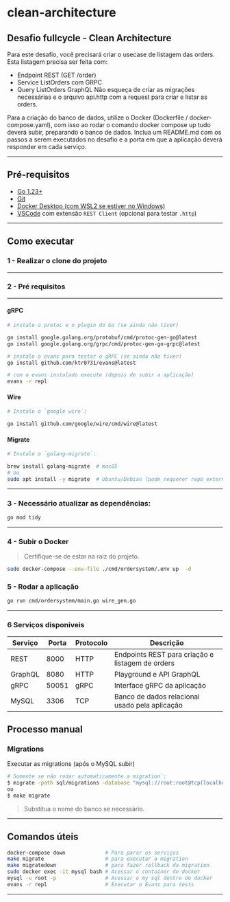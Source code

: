 # clean-architecture
## Desafio fullcycle - Clean Architecture

Para este desafio, você precisará criar o usecase de listagem das orders.
Esta listagem precisa ser feita com:
- Endpoint REST (GET /order)
- Service ListOrders com GRPC
- Query ListOrders GraphQL
Não esqueça de criar as migrações necessárias e o arquivo api.http com a request para criar e listar as orders.

Para a criação do banco de dados, utilize o Docker (Dockerfile / docker-compose.yaml), com isso ao rodar o comando docker compose up tudo deverá subir, preparando o banco de dados.
Inclua um README.md com os passos a serem executados no desafio e a porta em que a aplicação deverá responder em cada serviço.

---

## Pré-requisitos

- [Go 1.23+](https://go.dev/dl/)
- [Git](https://git-scm.com/)
- [Docker Desktop (com WSL2 se estiver no Windows)](https://www.docker.com/products/docker-desktop)
- [VSCode](https://code.visualstudio.com/) com extensão `REST Client` (opcional para testar `.http`)

---

## Como executar

### 1 - Realizar o clone do projeto
---

### 2 - Pré requisitos
---

#### gRPC 

```bash
# instale o protoc e o plugin do Go (se ainda não tiver)

go install google.golang.org/protobuf/cmd/protoc-gen-go@latest
go install google.golang.org/grpc/cmd/protoc-gen-go-grpc@latest
```

```bash
# instale o evans para testar o gRPC (se ainda não tiver)
go install github.com/ktr0731/evans@latest

# com o evans instalado execute (depois de subir a aplicação)
evans -r repl
```

#### Wire
```bash
# Instale o `google wire`:

go install github.com/google/wire/cmd/wire@latest
```

#### Migrate 

```bash
# Instale o `golang-migrate`:

brew install golang-migrate  # macOS
# ou
sudo apt install -y migrate  # Ubuntu/Debian (pode requerer repo externo)
``` 
---
### 3 - Necessário atualizar as dependências:
```bash
go mod tidy
```
---

### 4 - Subir o Docker

> Certifique-se de estar na raiz do projeto.

```bash
sudo docker-compose --env-file ./cmd/ordersystem/.env up  -d
```

### 5 - Rodar a aplicação

```bash
go run cmd/ordersystem/main.go wire_gen.go
```
---

### 6 Serviços disponiveis

| Serviço   | Porta  | Protocolo | Descrição                           |
|-----------|--------|-----------|-------------------------------------|
| REST      | 8000   | HTTP      | Endpoints REST para criação e listagem de orders |
| GraphQL   | 8080   | HTTP      | Playground e API GraphQL            |
| gRPC      | 50051  | gRPC      | Interface gRPC da aplicação         |
| MySQL     | 3306   | TCP       | Banco de dados relacional usado pela aplicação |

## Processo manual 

### Migrations

Executar as migrations (após o MySQL subir)

```bash
# Somente se não rodar automaticamente a migration`:
$ migrate -path sql/migrations -database "mysql://root:root@tcp(localhost:3306)/orders" up
ou
$ make migrate
```

> Substitua o nome do banco se necessário.
---

## Comandos úteis

```bash
docker-compose down             # Para parar os serviços
make migrate                    # para executar a migration
make migratedown                # para fazer rollback da migration
sudo docker exec -it mysql bash # Acessar o container do docker
mysql -u root -p                # Acessar o my sql dentro do docker
evans -r repl                   # Executar o Evans para tests
```
---